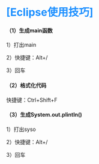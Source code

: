# <font color=DodgerBlue>[Eclipse使用技巧]</font>

#### （1）生成main函数

1）打出main

2）快捷键：Alt+/

3）回车

#### （2）格式化代码

快捷键：Ctrl+Shift+F

#### （3）生成System.out.plintln()

1）打出syso

2）快捷键：Alt+/

3）回车

